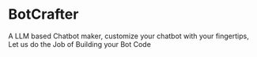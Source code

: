 # BotCrafter
 A LLM based Chatbot maker, customize your chatbot with your fingertips, Let us do the Job of Building your Bot Code
